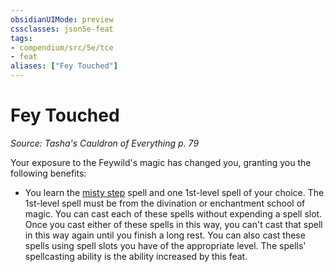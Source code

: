 ```yaml
---
obsidianUIMode: preview
cssclasses: json5e-feat
tags:
- compendium/src/5e/tce
- feat
aliases: ["Fey Touched"]
---
```

# Fey Touched
*Source: Tasha's Cauldron of Everything p. 79*  

Your exposure to the Feywild's magic has changed you, granting you the following benefits:

- You learn the [misty step](compendium/spells/misty-step.md) spell and one 1st-level spell of your choice. The 1st-level spell must be from the divination or enchantment school of magic. You can cast each of these spells without expending a spell slot. Once you cast either of these spells in this way, you can't cast that spell in this way again until you finish a long rest. You can also cast these spells using spell slots you have of the appropriate level. The spells' spellcasting ability is the ability increased by this feat.